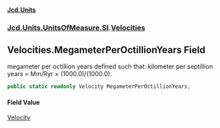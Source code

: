 #### [Jcd.Units](index 'index')
### [Jcd.Units.UnitsOfMeasure.SI](Jcd.Units.UnitsOfMeasure.SI 'Jcd.Units.UnitsOfMeasure.SI').[Velocities](Velocities 'Jcd.Units.UnitsOfMeasure.SI.Velocities')

## Velocities.MegameterPerOctillionYears Field

megameter per octillion years defined such that: kilometer per septillion years = Mm/Ryr × (1000.0)/(1000.0).

```csharp
public static readonly Velocity MegameterPerOctillionYears;
```

#### Field Value
[Velocity](Velocity 'Jcd.Units.UnitTypes.Velocity')